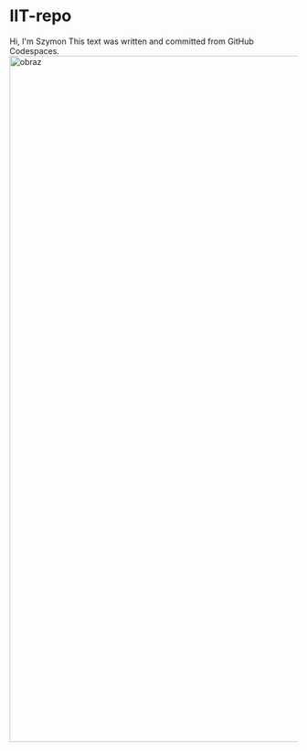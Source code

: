 # IIT-repo
Hi, I'm Szymon
This text was written and committed from GitHub Codespaces.
<img width="1920" height="1200" alt="obraz" src="https://github.com/user-attachments/assets/6327a210-41ad-4563-aa2b-4692c644ea41" />
